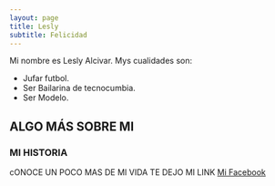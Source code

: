 ```yaml
---
layout: page
title: Lesly 
subtitle: Felicidad
---
```


Mi nombre es Lesly Alcivar. Mys cualidades son:

- Jufar futbol.
- Ser Bailarina de tecnocumbia.
- Ser Modelo.

ALGO MÁS SOBRE MI
---

### MI HISTORIA

cONOCE UN POCO MAS DE MI VIDA TE DEJO MI LINK [Mi Facebook](https://www.facebook.com/estefania.alcivar.1) 
